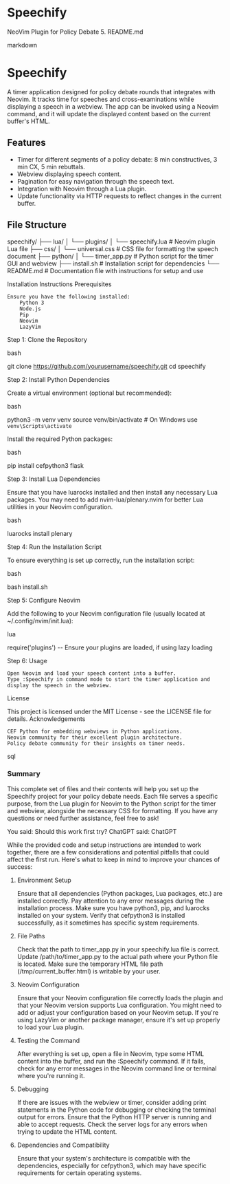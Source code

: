 # Speechify
NeoVim Plugin for Policy Debate
5. README.md

markdown

# Speechify

A timer application designed for policy debate rounds that integrates with Neovim. It tracks time for speeches and cross-examinations while displaying a speech in a webview. The app can be invoked using a Neovim command, and it will update the displayed content based on the current buffer's HTML.

## Features

- Timer for different segments of a policy debate: 8 min constructives, 3 min CX, 5 min rebuttals.
- Webview displaying speech content.
- Pagination for easy navigation through the speech text.
- Integration with Neovim through a Lua plugin.
- Update functionality via HTTP requests to reflect changes in the current buffer.

## File Structure
speechify/
├── lua/
│   └── plugins/
│       └── speechify.lua          # Neovim plugin Lua file
├── css/
│   └── universal.css              # CSS file for formatting the speech document
├── python/
│   └── timer_app.py               # Python script for the timer GUI and webview
├── install.sh                     # Installation script for dependencies
└── README.md                      # Documentation file with instructions for setup and use

Installation Instructions
Prerequisites

    Ensure you have the following installed:
        Python 3
        Node.js
        Pip
        Neovim
        LazyVim

Step 1: Clone the Repository

bash

git clone https://github.com/yourusername/speechify.git
cd speechify

Step 2: Install Python Dependencies

Create a virtual environment (optional but recommended):

bash

python3 -m venv venv
source venv/bin/activate  # On Windows use `venv\Scripts\activate`

Install the required Python packages:

bash

pip install cefpython3 flask

Step 3: Install Lua Dependencies

Ensure that you have luarocks installed and then install any necessary Lua packages. You may need to add nvim-lua/plenary.nvim for better Lua utilities in your Neovim configuration.

bash

luarocks install plenary

Step 4: Run the Installation Script

To ensure everything is set up correctly, run the installation script:

bash

bash install.sh

Step 5: Configure Neovim

Add the following to your Neovim configuration file (usually located at ~/.config/nvim/init.lua):

lua

require('plugins')  -- Ensure your plugins are loaded, if using lazy loading

Step 6: Usage

    Open Neovim and load your speech content into a buffer.
    Type :Speechify in command mode to start the timer application and display the speech in the webview.

License

This project is licensed under the MIT License - see the LICENSE file for details.
Acknowledgements

    CEF Python for embedding webviews in Python applications.
    Neovim community for their excellent plugin architecture.
    Policy debate community for their insights on timer needs.

sql


### Summary

This complete set of files and their contents will help you set up the Speechify project for your policy debate needs. Each file serves a specific purpose, from the Lua plugin for Neovim to the Python script for the timer and webview, alongside the necessary CSS for formatting. If you have any questions or need further assistance, feel free to ask!

You said:
Should this work first try?
ChatGPT said:
ChatGPT

While the provided code and setup instructions are intended to work together, there are a few considerations and potential pitfalls that could affect the first run. Here's what to keep in mind to improve your chances of success:
1. Environment Setup

    Ensure that all dependencies (Python packages, Lua packages, etc.) are installed correctly. Pay attention to any error messages during the installation process.
    Make sure you have python3, pip, and luarocks installed on your system.
    Verify that cefpython3 is installed successfully, as it sometimes has specific system requirements.

2. File Paths

    Check that the path to timer_app.py in your speechify.lua file is correct. Update /path/to/timer_app.py to the actual path where your Python file is located.
    Make sure the temporary HTML file path (/tmp/current_buffer.html) is writable by your user.

3. Neovim Configuration

    Ensure that your Neovim configuration file correctly loads the plugin and that your Neovim version supports Lua configuration. You might need to add or adjust your configuration based on your Neovim setup.
    If you're using LazyVim or another package manager, ensure it's set up properly to load your Lua plugin.

4. Testing the Command

    After everything is set up, open a file in Neovim, type some HTML content into the buffer, and run the :Speechify command.
    If it fails, check for any error messages in the Neovim command line or terminal where you're running it.

5. Debugging

    If there are issues with the webview or timer, consider adding print statements in the Python code for debugging or checking the terminal output for errors.
    Ensure that the Python HTTP server is running and able to accept requests. Check the server logs for any errors when trying to update the HTML content.

6. Dependencies and Compatibility

    Ensure that your system's architecture is compatible with the dependencies, especially for cefpython3, which may have specific requirements for certain operating systems.
